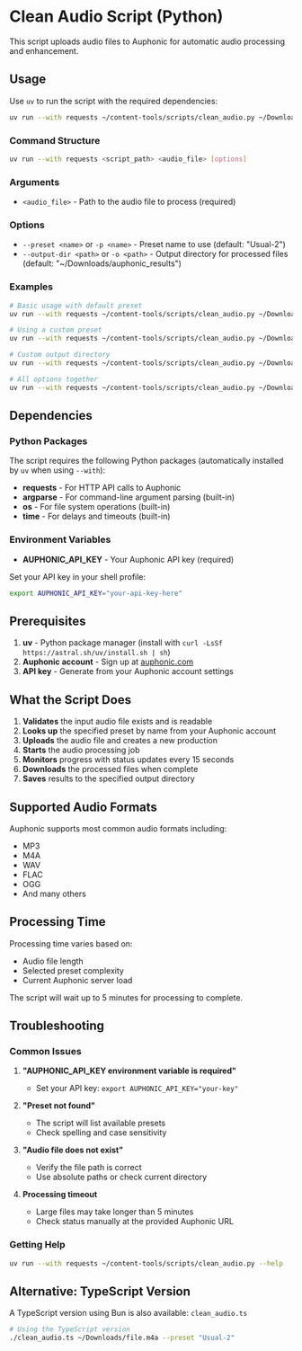 # Clean Audio Script (Python)

This script uploads audio files to Auphonic for automatic audio processing and enhancement.

## Usage

Use `uv` to run the script with the required dependencies:

```bash
uv run --with requests ~/content-tools/scripts/clean_audio.py ~/Downloads/file.m4a --preset "Usual-2"
```

### Command Structure

```bash
uv run --with requests <script_path> <audio_file> [options]
```

### Arguments

- `<audio_file>` - Path to the audio file to process (required)

### Options

- `--preset <name>` or `-p <name>` - Preset name to use (default: "Usual-2")
- `--output-dir <path>` or `-o <path>` - Output directory for processed files (default: "~/Downloads/auphonic_results")

### Examples

```bash
# Basic usage with default preset
uv run --with requests ~/content-tools/scripts/clean_audio.py ~/Downloads/podcast.m4a

# Using a custom preset
uv run --with requests ~/content-tools/scripts/clean_audio.py ~/Downloads/interview.mp3 --preset "Podcast Enhancement"

# Custom output directory
uv run --with requests ~/content-tools/scripts/clean_audio.py ~/Downloads/audio.wav --output-dir ~/processed_audio

# All options together
uv run --with requests ~/content-tools/scripts/clean_audio.py ~/Downloads/recording.m4a --preset "Voice Only" --output-dir ~/clean_audio
```

## Dependencies

### Python Packages

The script requires the following Python packages (automatically installed by `uv` when using `--with`):

- **requests** - For HTTP API calls to Auphonic
- **argparse** - For command-line argument parsing (built-in)
- **os** - For file system operations (built-in)
- **time** - For delays and timeouts (built-in)

### Environment Variables

- **AUPHONIC_API_KEY** - Your Auphonic API key (required)

Set your API key in your shell profile:

```bash
export AUPHONIC_API_KEY="your-api-key-here"
```

## Prerequisites

1. **uv** - Python package manager (install with `curl -LsSf https://astral.sh/uv/install.sh | sh`)
2. **Auphonic account** - Sign up at [auphonic.com](https://auphonic.com)
3. **API key** - Generate from your Auphonic account settings

## What the Script Does

1. **Validates** the input audio file exists and is readable
2. **Looks up** the specified preset by name from your Auphonic account
3. **Uploads** the audio file and creates a new production
4. **Starts** the audio processing job
5. **Monitors** progress with status updates every 15 seconds
6. **Downloads** the processed files when complete
7. **Saves** results to the specified output directory

## Supported Audio Formats

Auphonic supports most common audio formats including:
- MP3
- M4A
- WAV
- FLAC
- OGG
- And many others

## Processing Time

Processing time varies based on:
- Audio file length
- Selected preset complexity
- Current Auphonic server load

The script will wait up to 5 minutes for processing to complete.

## Troubleshooting

### Common Issues

1. **"AUPHONIC_API_KEY environment variable is required"**
   - Set your API key: `export AUPHONIC_API_KEY="your-key"`

2. **"Preset not found"**
   - The script will list available presets
   - Check spelling and case sensitivity

3. **"Audio file does not exist"**
   - Verify the file path is correct
   - Use absolute paths or check current directory

4. **Processing timeout**
   - Large files may take longer than 5 minutes
   - Check status manually at the provided Auphonic URL

### Getting Help

```bash
uv run --with requests ~/content-tools/scripts/clean_audio.py --help
```

## Alternative: TypeScript Version

A TypeScript version using Bun is also available: `clean_audio.ts`

```bash
# Using the TypeScript version
./clean_audio.ts ~/Downloads/file.m4a --preset "Usual-2"
```
